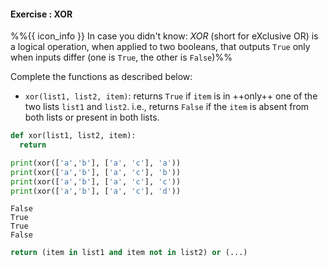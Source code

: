 #### Exercise : XOR

%%{{ icon_info }} In case you didn't know: _XOR_ (short for eXclusive OR) is a logical operation, when applied to two booleans, that outputs `True` only when inputs differ (one is `True`, the other is `False`)%%

Complete the functions as described below:
* `xor(list1, list2, item)`: returns `True` if `item` is in ++only++ one of the two lists `list1` and `list2`. i.e., returns `False` if the `item` is absent from both lists or present in both lists.

<include src="inputOutput.md" boilerplate>
<span id="input">

```python
def xor(list1, list2, item):
  return

print(xor(['a','b'], ['a', 'c'], 'a'))
print(xor(['a','b'], ['a', 'c'], 'b'))
print(xor(['a','b'], ['a', 'c'], 'c'))
print(xor(['a','b'], ['a', 'c'], 'd'))
```
</span>
<span id="output">

```
False
True
True
False
```
</span>
</include>


<panel type="seamless" header="%%:fas-battery-quarter: Partial solution%%">

```python
return (item in list1 and item not in list2) or (...)
```
</panel>